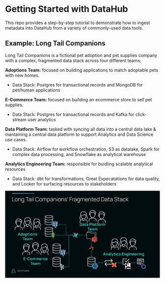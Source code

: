 # Getting Started with DataHub

This repo provides a step-by-step tutorial to demonstrate how to ingest metadata into DataHub from a variety of commonly-used data tools.

## Example: Long Tail Companions

Long Tail Companions is a fictional pet adoption and pet supplies company with a complex, fragmented data stack across four different teams:

**Adoptions Team:** focused on building applications to match adoptable pets with new homes.
* Data Stack: Postgres for transactional records and MongoDB for pet/human applications

**E-Commerce Team:** focused on building an ecommerce store to sell pet supplies.
* Data Stack: Postgres for transactional records and Kafka for click-stream user analytics

**Data Platform Team:** tasked with syncing all data into a central data lake & mantaining a central data platform to support Analytics and Data Science use cases.
* Data Stack: Airflow for workflow orchestration, S3 as datalake, Spark for complex data processing, and Snowflake as analytical warehouse

**Analytics Engineering Team:** responsible for buidling scalable analytical resources
* Data Stack: dbt for transformations, Great Expecatations for data quality, and Looker for surfacing resources to stakeholders

![](imgs/long_tail_data_stack.png)